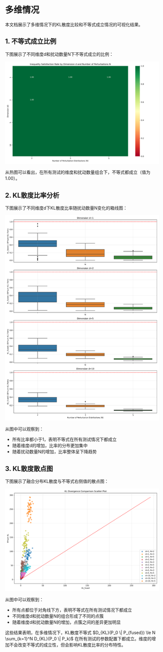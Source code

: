 # 多维情况

本文档展示了多维情况下的KL散度比较和不等式成立情况的可视化结果。

## 1. 不等式成立比例

下图展示了不同维度d和扰动数量N下不等式成立的比例：

![多维情况下不等式成立的比例](docs/assets/multivariate_inequality_holds.png)

从热图可以看出，在所有测试的维度和扰动数量组合下，不等式都成立（值为1.00）。

## 2. KL散度比率分析

下图展示了不同维度d下KL散度比率随扰动数量N变化的箱线图：

![多维情况下的KL散度比率](docs/assets/multivariate_ratio_boxplot.png)

从图中可以观察到：
- 所有比率都小于1，表明不等式在所有测试情况下都成立
- 随着维度d的增加，比率的分布更加集中
- 随着扰动数量N的增加，比率整体呈下降趋势

## 3. KL散度散点图

下图展示了融合分布KL散度与不等式右侧值的散点图：

![KL散度比较散点图](docs/assets/multivariate_scatter.png)

从图中可以观察到：
- 所有点都位于对角线下方，表明不等式在所有测试情况下都成立
- 不同维度d和扰动数量N的组合形成了不同的点簇
- 随着维度d和扰动数量N的增加，点簇之间的差异更加明显

这些结果表明，在多维情况下，KL散度不等式 $D_{KL}(P_0 \| P_{fused}) \le N \sum_{k=1}^N D_{KL}(P_0 \| P_k)$ 在所有测试的参数配置下都成立。维度的增加不会改变不等式的成立性，但会影响KL散度比率的分布特性。
